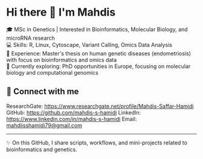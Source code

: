 # Hi there 👋 I'm Mahdis  

🎓 MSc in Genetics | Interested in Bioinformatics, Molecular Biology, and microRNA research  
💻 Skills: R, Linux, Cytoscape, Variant Calling, Omics Data Analysis  
🔬 Experience: Master's thesis on human genetic diseases (endometriosis) with focus on bioinformatics and omics data  
🌱 Currently exploring: PhD opportunities in Europe, focusing on molecular biology and computational genomics  

## 🔗 Connect with me
ResearchGate: https://www.researchgate.net/profile/Mahdis-Saffar-Hamidi
GitHub:
https://github.com/mahdis-s-hamidi
LinkedIn:
https://www.linkedin.com/in/mahdis-s-hamidi
Email: 
mahdiisshamidi79@gmail.com  

---

✨ On this GitHub, I share scripts, workflows, and mini-projects related to bioinformatics and genetics.
